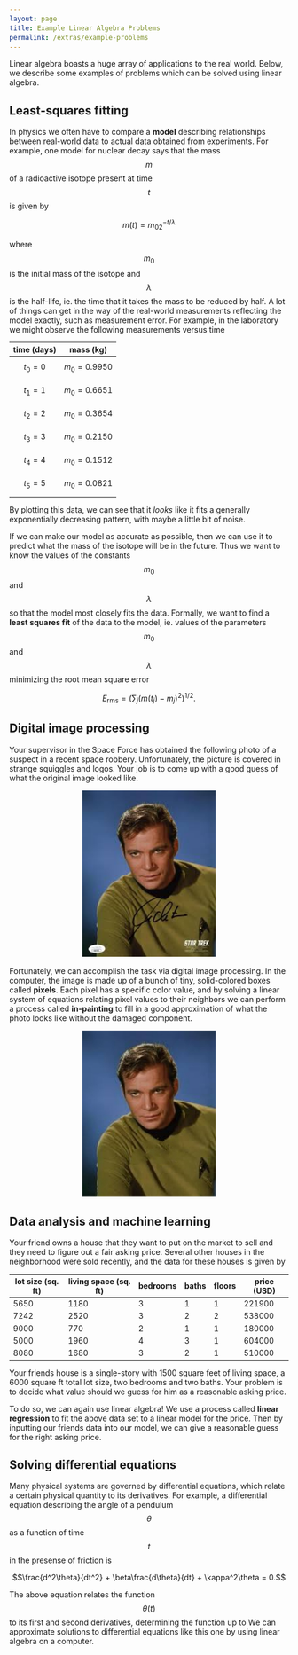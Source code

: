 ```yaml
---
layout: page
title: Example Linear Algebra Problems
permalink: /extras/example-problems
---
```


Linear algebra boasts a huge array of applications to the real world.  Below, we describe some examples of problems which can be solved using linear algebra.

## Least-squares fitting
In physics we often have to compare a **model** describing relationships between real-world data to actual data obtained from experiments.
For example, one model for nuclear decay says that the mass $$m$$ of a radioactive isotope present at time $$t$$ is given by

$$m(t) = m_02^{-t/\lambda}$$

where $$m_0$$ is the initial mass of the isotope and $$\lambda$$ is the half-life, ie. the time that it takes the mass to be reduced by half.  A lot of things can get in the way of the real-world measurements reflecting the model exactly, such as measurement error.  For example, in the laboratory we might observe the following measurements versus time

|time (days)| mass (kg)|
| --------- | -------- |
|$$t_0 = 0$$|$$m_0 = 0.9950$$|
|$$t_1 = 1$$|$$m_0 = 0.6651$$|
|$$t_2 = 2$$|$$m_0 = 0.3654$$|
|$$t_3 = 3$$|$$m_0 = 0.2150$$|
|$$t_4 = 4$$|$$m_0 = 0.1512$$|
|$$t_5 = 5$$|$$m_0 = 0.0821$$|

By plotting this data, we can see that it *looks* like it fits a generally exponentially decreasing pattern, with maybe a little bit of noise.


If we can make our model as accurate as possible, then we can use it to predict what the mass of the isotope will be in the future.  Thus we want to know the values of the constants $$m_0$$ and $$\lambda$$ so that the model most closely fits the data.  Formally, we want to find a **least squares fit** of the data to the model, ie. values of the parameters $$m_0$$ and $$\lambda$$ minimizing the root mean square error

$$E_{\text{rms}} = \left(\sum_j (m(t_j)-m_j)^2\right)^{1/2}.$$

## Digital image processing

Your supervisor in the Space Force has obtained the following photo of a suspect in a recent space robbery.  Unfortunately, the picture is covered in strange squiggles and logos.  Your job is to come up with a good guess of what the original image looked like.

<p align="center">
  <img width="240" height="300" src="img/kirk.jpeg">
</p>

Fortunately, we can accomplish the task via digital image processing.  In the computer, the image is made up of a bunch of tiny, solid-colored boxes called **pixels**.  Each pixel has a specific color value, and by solving a linear system of equations relating pixel values to their neighbors we can perform a process called **in-painting** to fill in a good approximation of what the photo looks like without the damaged component.

<p align="center">
  <img width="240" height="300" src="img/kirk2.jpeg">
</p>

## Data analysis and machine learning

Your friend owns a house that they want to put on the market to sell and they need to figure out a fair asking price.  Several other houses in the neighborhood were sold recently, and the data for these houses is given by

|lot size (sq. ft)|living space (sq. ft)|bedrooms|baths|floors|price (USD)|
| --------------- | ------------------- | ------ | --- | ---- | --------- |
|5650|1180|3|1|1|221900|
|7242|2520|3|2|2|538000|
|9000| 770|2|1|1|180000|
|5000|1960|4|3|1|604000|
|8080|1680|3|2|1|510000|

Your friends house is a single-story with 1500 square feet of living space, a 6000 square ft total lot size, two bedrooms and two baths.  Your problem is to decide what value should we guess for him as a reasonable asking price.

To do so, we can again use linear algebra!  We use a process called **linear regression** to fit the above data set to a linear model for the price.  Then by inputting our friends data into our model, we can give a reasonable guess for the right asking price.

## Solving differential equations
Many physical systems are governed by differential equations, which relate a certain physical quantity to its derivatives.
For example, a differential equation describing the angle of a pendulum $$\theta$$ as a function of time $$t$$ in the presense of friction is

$$\frac{d^2\theta}{dt^2} + \beta\frac{d\theta}{dt} + \kappa^2\theta = 0.$$

The above equation relates the function $$\theta(t)$$ to its first and second derivatives, determining the function up to 
We can approximate solutions to differential equations like this one by using linear algebra on a computer.


